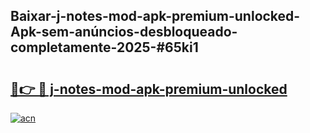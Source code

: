 ## Baixar-j-notes-mod-apk-premium-unlocked-Apk-sem-anúncios-desbloqueado-completamente-2025-#65ki1

# <h2><a href="https://ainizakaria.my?title=j-notes-mod-apk-premium-unlocked&ref=20M">🔗👉 🔴 j-notes-mod-apk-premium-unlocked</a></h2>

[![acn](https://github.com/user-attachments/assets/0f9c940e-d8b0-45ae-aac7-cd30a18b3e1c)](https://ainizakaria.my?title=j-notes-mod-apk-premium-unlocked&ref=20M)

